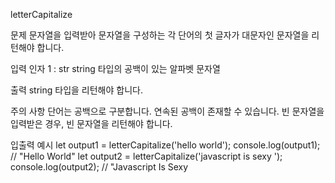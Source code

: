 letterCapitalize

문제
    문자열을 입력받아 문자열을 구성하는 각 단어의 첫 글자가 대문자인 문자열을 리턴해야 합니다.


입력
    인자 1 : str
    string 타입의 공백이 있는 알파벳 문자열

출력
    string 타입을 리턴해야 합니다.

주의 사항
    단어는 공백으로 구분합니다.
    연속된 공백이 존재할 수 있습니다.
    빈 문자열을 입력받은 경우, 빈 문자열을 리턴해야 합니다.

입출력 예시
    let output1 = letterCapitalize('hello world');
    console.log(output1); // "Hello World"
    let output2 = letterCapitalize('javascript  is sexy ');
    console.log(output2); // "Javascript  Is Sexy

